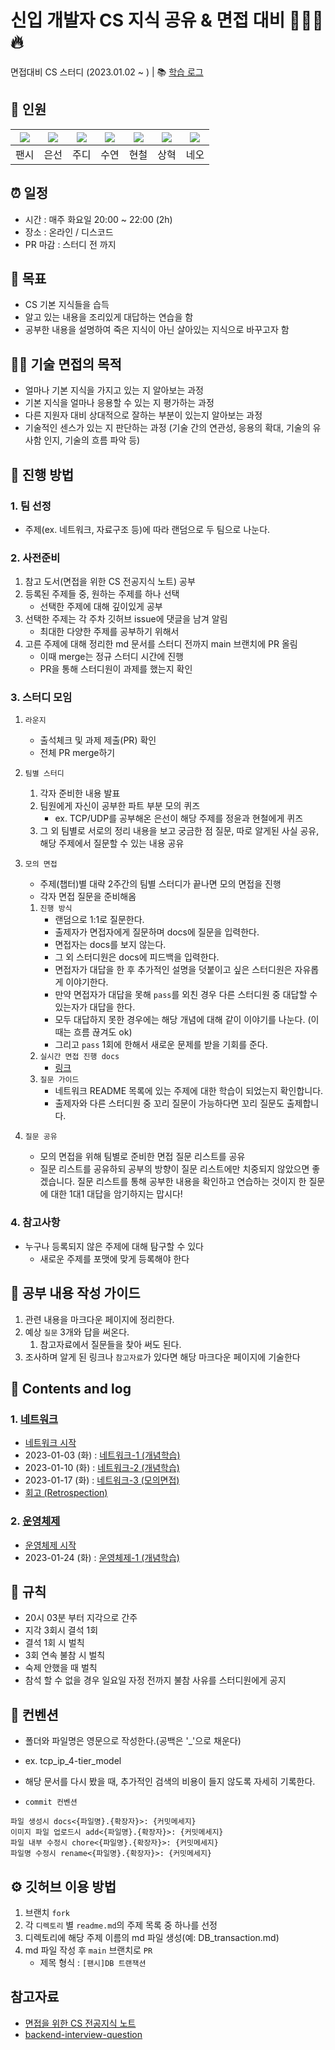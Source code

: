 # 신입 개발자 CS 지식 공유 & 면접 대비 👨🏻‍💻 🔥

면접대비 CS 스터디 (2023.01.02 ~ ) | 📚 [학습 로그](https://github.com/Fancy96/CS_Study/issues)

## 🦁 인원

|[![](https://github.com/Fancy96.png?size=80)](https://github.com/Fancy96)|[![](https://github.com/baekeunsun.png?size=80)](https://github.com/baekeunsun) |[![](https://github.com/ParkJungYoon.png?size=80)](https://github.com/ParkJungYoon) | [![](https://github.com/namtndus.png?size=80)](https://github.com/namtndus)|[![](https://github.com/BHC-Chicken.png?size=80)](https://github.com/BHC-Chicken)|[![](https://github.com/sanghyuk2.png?size=80)](https://github.com/sanghyuk2) |[![](https://github.com/jthugg.png?size=80)](https://github.com/jthugg)|
|:---:|:---:|:---:|:---:|:---:|:---:|:---:|
| 팬시 | 은선 | 주디 | 수연 | 현철 | 상혁 | 네오 | 

## ⏰ 일정

- 시간 : 매주 화요일 20:00 ~ 22:00 (2h)
- 장소 : 온라인 / 디스코드
- PR 마감 : 스터디 전 까지

## 🎯 목표

- CS 기본 지식들을 습득
- 알고 있는 내용을 조리있게 대답하는 연습을 함
- 공부한 내용을 설명하여 죽은 지식이 아닌 살아있는 지식으로 바꾸고자 함

## 👩‍💼 기술 면접의 목적

- 얼마나 기본 지식을 가지고 있는 지 알아보는 과정
- 기본 지식을 얼마나 응용할 수 있는 지 평가하는 과정
- 다른 지원자 대비 상대적으로 잘하는 부분이 있는지 알아보는 과정
- 기술적인 센스가 있는 지 판단하는 과정 (기술 간의 연관성, 응용의 확대, 기술의 유사함 인지, 기술의 흐름 파악 등)

## 📖 진행 방법

### 1. 팀 선정

- 주제(ex. 네트워크, 자료구조 등)에 따라 랜덤으로 두 팀으로 나눈다.

### 2. 사전준비

1. 참고 도서(면접을 위한 CS 전공지식 노트) 공부
2. 등록된 주제들 중, 원하는 주제를 하나 선택
    - 선택한 주제에 대해 깊이있게 공부
3. 선택한 주제는 각 주차 깃허브 issue에 댓글을 남겨 알림
    - 최대한 다양한 주제를 공부하기 위해서
4. 고른 주제에 대해 정리한 md 문서를 스터디 전까지 main 브랜치에 PR 올림
    - 이때 merge는 정규 스터디 시간에 진행
    - PR을 통해 스터디원이 과제를 했는지 확인

### 3. 스터디 모임

1. `라운지`
    - 출석체크 및 과제 제출(PR) 확인
    - 전체 PR merge하기

2. `팀별 스터디`
    1. 각자 준비한 내용 발표
    2. 팀원에게 자신이 공부한 파트 부분 모의 퀴즈
        - ex. TCP/UDP를 공부해온 은선이 해당 주제를 정윤과 현철에게 퀴즈
    3. 그 외 팀별로 서로의 정리 내용을 보고 궁금한 점 질문, 따로 알게된 사실 공유, 해당 주제에서 질문할 수 있는 내용 공유 

3. `모의 면접`
    - 주제(챕터)별 대략 2주간의 팀별 스터디가 끝나면 모의 면접을 진행
    - 각자 면접 질문을 준비해옴
    1. `진행 방식`
        - 랜덤으로 1:1로 질문한다.
        - 출제자가 면접자에게 질문하며 docs에 질문을 입력한다.
        - 면접자는 docs를 보지 않는다.
        - 그 외 스터디원은 docs에 피드백을 입력한다.
        - 면접자가 대답을 한 후 추가적인 설명을 덧붙이고 싶은 스터디원은 자유롭게 이야기한다.
        - 만약 면접자가 대답을 못해 `pass`를 외친 경우 다른 스터디원 중 대답할 수 있는자가 대답을 한다. 
        - 모두 대답하지 못한 경우에는 해당 개념에 대해 같이 이야기를 나눈다. (이때는 흐름 끊겨도 ok)
        - 그리고 `pass` 1회에 한해서 새로운 문제를 받을 기회를 준다.
    2. `실시간 면접 진행 docs`
        - [링크](https://docs.google.com/document/d/1QnsMgR9M0c91QetYJPhUuUABAFgMVCrpuYvNV04bXjQ/edit#heading=h.oct5jj1nxa8o)
    3. `질문 가이드`
        - 네트워크 README 목록에 있는 주제에 대한 학습이 되었는지 확인합니다.
        - 출제자와 다른 스터디원 중 꼬리 질문이 가능하다면 꼬리 질문도 출제합니다.

4. `질문 공유`
    - 모의 면접을 위해 팀별로 준비한 면접 질문 리스트를 공유
    - 질문 리스트를 공유하되 공부의 방향이 질문 리스트에만 치중되지 않았으면 좋겠습니다. 질문 리스트를 통해 공부한 내용을 확인하고 연습하는 것이지 한 질문에 대한 1대1 대답을 암기하지는 맙시다!

### 4. 참고사항

- 누구나 등록되지 않은 주제에 대해 탐구할 수 있다
    - 새로운 주제를 포맷에 맞게 등록해야 한다

## 📝 공부 내용 작성 가이드

1. 관련 내용을 마크다운 페이지에 정리한다.
2. 예상 `질문` 3개와 답을 써온다.
    1. 참고자료에서 질문들을 찾아 써도 된다.
3. 조사하며 알게 된 링크나 `참고자료`가 있다면 해당 마크다운 페이지에 기술한다

## 📄 Contents and log

### 1. [네트워크](Network/README.md)
- [네트워크 시작](https://github.com/Fancy96/CS_Study/issues/2)
- 2023-01-03 (화) : [네트워크-1 (개념학습)](https://github.com/Fancy96/CS_Study/issues/3)
- 2023-01-10 (화) : [네트워크-2 (개념학습)](https://github.com/Fancy96/CS_Study/issues/14)
- 2023-01-17 (화) : [네트워크-3 (모의면접)](https://github.com/Fancy96/CS_Study/issues/21)
- [회고 (Retrospection)](https://github.com/Fancy96/CS_Study/issues/22)

### 2. [운영체제](OS/README.md)
- [운영체제 시작](https://github.com/Fancy96/CS_Study/issues/23)
- 2023-01-24 (화) : [운영체제-1 (개념학습)](https://github.com/Fancy96/2023-CS-Study/issues/24)

## 🤙 규칙

- 20시 03분 부터 지각으로 간주
- 지각 3회시 결석 1회
- 결석 1회 시 벌칙
- 3회 연속 불참 시 벌칙
- 숙제 안했을 때 벌칙
- 참석 할 수 없을 경우 일요일 자정 전까지 불참 사유를 스터디원에게 공지

## 👐 컨벤션

- 폴더와 파일명은 영문으로 작성한다.(공백은 '_'으로 채운다)
- ex. tcp_ip_4-tier_model
- 해당 문서를 다시 봤을 때, 추가적인 검색의 비용이 들지 않도록 자세히 기록한다.

- `commit 컨벤션`

```
파일 생성시 docs<{파일명}.{확장자}>: {커밋메세지}
이미지 파일 업로드시 add<{파일명}.{확장자}>: {커밋메세지}
파일 내부 수정시 chore<{파일명}.{확장자}>: {커밋메세지}
파일명 수정시 rename<{파일명}.{확장자}>: {커밋메세지}
```

## ⚙️ 깃허브 이용 방법

1. 브랜치 `fork`
2. 각 `디렉토리` 별 `readme.md`의 주제 목록 중 하나를 선정
3. 디렉토리에 해당 주제 이름의 md 파일 생성(예: DB_transaction.md)
4. md 파일 작성 후 `main` 브랜치로 `PR`
    - 제목 형식 : `[팬시]DB 트랜잭션`

## 참고자료

- [면접을 위한 CS 전공지식 노트](https://product.kyobobook.co.kr/detail/S000001834833)
- [backend-interview-question](https://github.com/ksundong/backend-interview-question)
